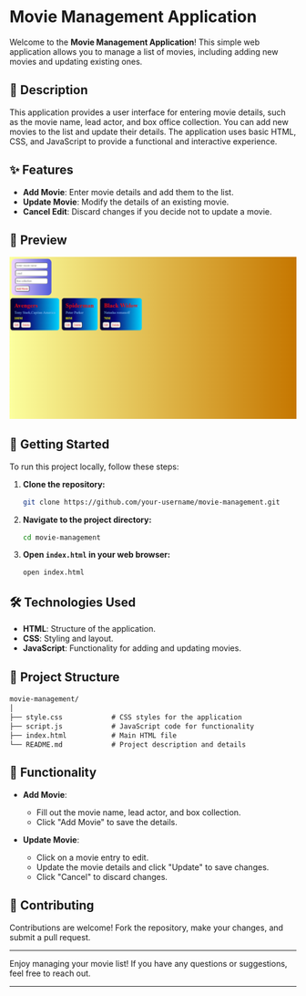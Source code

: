 # Movie Management Application

Welcome to the **Movie Management Application**! This simple web application allows you to manage a list of movies, including adding new movies and updating existing ones.

## 📜 **Description**

This application provides a user interface for entering movie details, such as the movie name, lead actor, and box office collection. You can add new movies to the list and update their details. The application uses basic HTML, CSS, and JavaScript to provide a functional and interactive experience.

## ✨ **Features**

- **Add Movie**: Enter movie details and add them to the list.
- **Update Movie**: Modify the details of an existing movie.
- **Cancel Edit**: Discard changes if you decide not to update a movie.

## 📸 **Preview**

![Movie Management Screenshot](./Screenshot.png)

## 🚀 **Getting Started**

To run this project locally, follow these steps:

1. **Clone the repository:**
    ```bash
    git clone https://github.com/your-username/movie-management.git
    ```

2. **Navigate to the project directory:**
    ```bash
    cd movie-management
    ```

3. **Open `index.html` in your web browser:**
    ```bash
    open index.html
    ```

## 🛠️ **Technologies Used**

- **HTML**: Structure of the application.
- **CSS**: Styling and layout.
- **JavaScript**: Functionality for adding and updating movies.

## 📂 **Project Structure**

```
movie-management/
│
├── style.css            # CSS styles for the application
├── script.js            # JavaScript code for functionality
├── index.html           # Main HTML file
└── README.md            # Project description and details
```

## 🔧 **Functionality**

- **Add Movie**:
    - Fill out the movie name, lead actor, and box collection.
    - Click "Add Movie" to save the details.
  
- **Update Movie**:
    - Click on a movie entry to edit.
    - Update the movie details and click "Update" to save changes.
    - Click "Cancel" to discard changes.

## 🤝 **Contributing**

Contributions are welcome! Fork the repository, make your changes, and submit a pull request. 

---

Enjoy managing your movie list! If you have any questions or suggestions, feel free to reach out.

---
